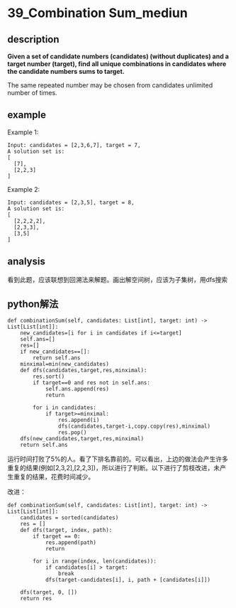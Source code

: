 
# 39_Combination Sum_mediun

## description

**Given a set of candidate numbers (candidates) (without duplicates) and a target number (target), find all unique combinations in candidates where the candidate numbers sums to target.**

The same repeated number may be chosen from candidates unlimited number of times.  

## example

Example 1:
```
Input: candidates = [2,3,6,7], target = 7,
A solution set is:
[
  [7],
  [2,2,3]
]
```

Example 2:
```
Input: candidates = [2,3,5], target = 8,
A solution set is:
[
  [2,2,2,2],
  [2,3,3],
  [3,5]
]
```

## analysis

看到此题，应该联想到回溯法来解题。画出解空间树，应该为子集树，用dfs搜索

## python解法

```
def combinationSum(self, candidates: List[int], target: int) -> List[List[int]]:
    new_candidates=[i for i in candidates if i<=target]
    self.ans=[]
    res=[]
    if new_candidates==[]:
        return self.ans
    minximal=min(new_candidates)
    def dfs(candidates,target,res,minximal):
        res.sort()
        if target==0 and res not in self.ans:
            self.ans.append(res)
            return

        for i in candidates:
            if target>=minximal:
                res.append(i)
                dfs(candidates,target-i,copy.copy(res),minximal)
                res.pop()
    dfs(new_candidates,target,res,minximal)
    return self.ans
```
运行时间打败了5%的人。看了下排名靠前的。可以看出，上边的做法会产生许多重复的结果(例如[2,3,2],[2,2,3])，所以进行了判断。以下进行了剪枝改进，未产生重复的结果，花费时间减少。

改进：
```
def combinationSum(self, candidates: List[int], target: int) -> List[List[int]]:
    candidates = sorted(candidates)
    res = []
    def dfs(target, index, path):
        if target == 0:
            res.append(path)
            return
        
        for i in range(index, len(candidates)):
            if candidates[i] > target:
                break
            dfs(target-candidates[i], i, path + [candidates[i]])
    
    dfs(target, 0, [])
    return res
```